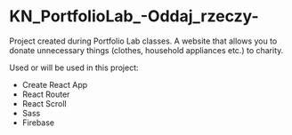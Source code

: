 # KN_PortfolioLab_-Oddaj_rzeczy-
Project created during Portfolio Lab classes.
A website that allows you to donate unnecessary things (clothes, household appliances etc.) to charity.

Used or will be used in this project:
* Create React App
* React Router
* React Scroll
* Sass
* Firebase
